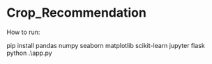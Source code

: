 # Crop_Recommendation

How to run:

pip install pandas numpy seaborn matplotlib scikit-learn jupyter flask  
python .\app.py
